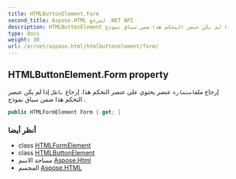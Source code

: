 ```yaml
---
title: HTMLButtonElement.Form
second_title: Aspose.HTML لمرجع .NET API
description: HTMLButtonElement ملكية. إرجاع ملفاستمارة عنصر يحتوي على عنصر التحكم هذا. إرجاع باطل إذا لم يكن عنصر التحكم هذا ضمن سياق نموذج .
type: docs
weight: 30
url: /ar/net/aspose.html/htmlbuttonelement/form/
---
```

## HTMLButtonElement.Form property

إرجاع ملف`استمارة` عنصر يحتوي على عنصر التحكم هذا. إرجاع `باطل` إذا لم يكن عنصر التحكم هذا ضمن سياق نموذج .

```csharp
public HTMLFormElement Form { get; }
```

### أنظر أيضا

* class [HTMLFormElement](../../htmlformelement/)
* class [HTMLButtonElement](../)
* مساحة الاسم [Aspose.Html](../../htmlbuttonelement/)
* المجسم [Aspose.HTML](../../../)



